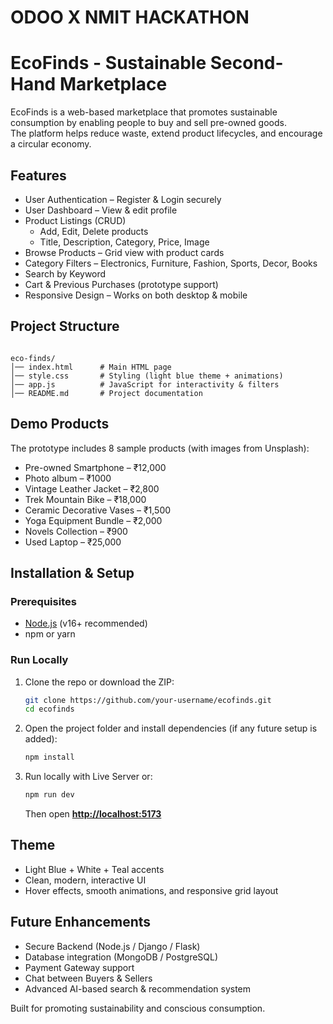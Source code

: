 # ODOO X NMIT HACKATHON

# EcoFinds - Sustainable Second-Hand Marketplace

EcoFinds is a web-based marketplace that promotes sustainable consumption by enabling people to buy and sell pre-owned goods.  
The platform helps reduce waste, extend product lifecycles, and encourage a circular economy.



## Features
- User Authentication – Register & Login securely
- User Dashboard – View & edit profile
- Product Listings (CRUD)  
  - Add, Edit, Delete products  
  - Title, Description, Category, Price, Image
- Browse Products – Grid view with product cards
- Category Filters – Electronics, Furniture, Fashion, Sports, Decor, Books
- Search by Keyword
- Cart & Previous Purchases (prototype support)
- Responsive Design – Works on both desktop & mobile


## Project Structure
```

eco-finds/
│── index.html      # Main HTML page
│── style.css       # Styling (light blue theme + animations)
│── app.js          # JavaScript for interactivity & filters
│── README.md       # Project documentation

````



## Demo Products
The prototype includes 8 sample products (with images from Unsplash):
- Pre-owned Smartphone – ₹12,000  
- Photo album – ₹1000  
- Vintage Leather Jacket – ₹2,800  
- Trek Mountain Bike – ₹18,000  
- Ceramic Decorative Vases – ₹1,500  
- Yoga Equipment Bundle – ₹2,000  
- Novels Collection – ₹900  
- Used Laptop – ₹25,000  



## Installation & Setup

### Prerequisites
- [Node.js](https://nodejs.org/) (v16+ recommended)
- npm or yarn

### Run Locally
1. Clone the repo or download the ZIP:
   ```bash
   git clone https://github.com/your-username/ecofinds.git
   cd ecofinds
    ````

2. Open the project folder and install dependencies (if any future setup is added):

   ```bash
   npm install
   ```

3. Run locally with Live Server or:

   ```bash
   npm run dev
   ```

   Then open **[http://localhost:5173](http://localhost:5173)**



## Theme

* Light Blue + White + Teal accents
* Clean, modern, interactive UI
* Hover effects, smooth animations, and responsive grid layout



## Future Enhancements

* Secure Backend (Node.js / Django / Flask)
* Database integration (MongoDB / PostgreSQL)
* Payment Gateway support
* Chat between Buyers & Sellers
* Advanced AI-based search & recommendation system



Built for promoting sustainability and conscious consumption.

```

